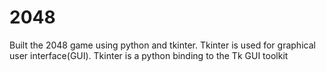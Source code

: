# 2048
Built the 2048 game using python and tkinter. Tkinter is used for graphical user interface(GUI). Tkinter is a python binding to the Tk GUI toolkit
